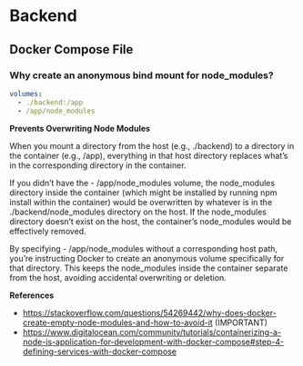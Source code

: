 # Backend

## Docker Compose File

### Why create an anonymous bind mount for node_modules?

```yaml
volumes:
  - ./backend:/app
  - /app/node_modules
```

**Prevents Overwriting Node Modules**

When you mount a directory from the host (e.g., ./backend) to a directory in the container (e.g., /app), everything in that host directory replaces what’s in the corresponding directory in the container.

If you didn’t have the - /app/node_modules volume, the node_modules directory inside the container (which might be installed by running npm install within the container) would be overwritten by whatever is in the ./backend/node_modules directory on the host. If the node_modules directory doesn’t exist on the host, the container’s node_modules would be effectively removed.

By specifying - /app/node_modules without a corresponding host path, you’re instructing Docker to create an anonymous volume specifically for that directory. This keeps the node_modules inside the container separate from the host, avoiding accidental overwriting or deletion.

**References**

- https://stackoverflow.com/questions/54269442/why-does-docker-create-empty-node-modules-and-how-to-avoid-it (IMPORTANT)
- https://www.digitalocean.com/community/tutorials/containerizing-a-node-js-application-for-development-with-docker-compose#step-4-defining-services-with-docker-compose